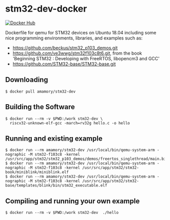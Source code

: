 # stm32-dev-docker

[![Docker Hub](https://img.shields.io/docker/pulls/amamory/stm32-dev.svg?style=flat-square)](https://hub.docker.com/r/amamory/stm32-dev/)

Dockerfile for qemu for STM32 devices on Ubuntu 18.04 including some nice programming environments, libraries, and examples such as:  
 - https://github.com/beckus/stm32_p103_demos.git
 - https://github.com/ve3wwg/stm32f103c8t6.git, from the book 'Beginning STM32 : Developing with FreeRTOS, libopencm3 and GCC'
 - https://github.com/STM32-base/STM32-base.git

## Downloading

```
$ docker pull amamory/stm32-dev
```

## Building the Software

```
$ docker run --rm -v $PWD:/work stm32-dev \
  riscv32-unknown-elf-gcc -march=rv32g hello.c -o hello
```

## Running and existing example

```
$ docker run --rm amamory/stm32-dev /usr/local/bin/qemu-system-arm -nographic -M stm32-f103c8 -kernel /usr/src/app/stm32/stm32_p103_demos/demos/freertos_singlethread/main.bin
$ docker run --rm amamory/stm32-dev /usr/local/bin/qemu-system-arm -nographic -M stm32-f103c8 -kernel /usr/src/app/stm32/stm32-book/miniblink/miniblink.elf
$ docker run --rm amamory/stm32-dev /usr/local/bin/qemu-system-arm -nographic -M stm32-f103c8 -kernel /usr/src/app/stm32/stm32-base/templates/blink/bin/stm32_executable.elf
```

## Compiling and running your own example


```
$ docker run --rm -v $PWD:/work stm32-dev  ./hello
```
